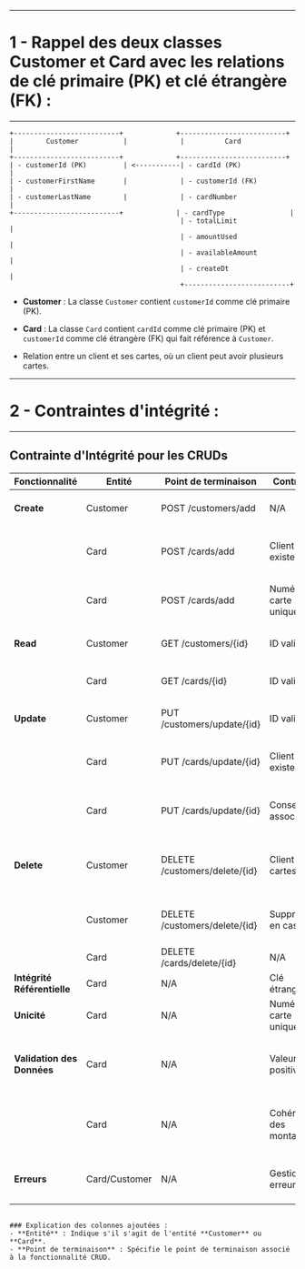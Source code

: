 --------------------------------
# 1 - Rappel des deux classes **Customer** et **Card** avec les relations de clé primaire (PK) et clé étrangère (FK) :
--------------------------------


```
+--------------------------+             +--------------------------+
|        Customer           |             |          Card             |
+--------------------------+             +--------------------------+
| - customerId (PK)         | <-----------| - cardId (PK)             |
| - customerFirstName       |             | - customerId (FK)         |
| - customerLastName        |             | - cardNumber              |
+--------------------------+             | - cardType                |
                                          | - totalLimit              |
                                          | - amountUsed              |
                                          | - availableAmount         |
                                          | - createDt                |
                                          +--------------------------+
```

- **Customer** : La classe `Customer` contient `customerId` comme clé primaire (PK).
- **Card** : La classe `Card` contient `cardId` comme clé primaire (PK) et `customerId` comme clé étrangère (FK) qui fait référence à `Customer`.

- Relation entre un client et ses cartes, où un client peut avoir plusieurs cartes.


-------------------------------------------------
# 2 - Contraintes d'intégrité :
-------------------------------------------------


## Contrainte d'Intégrité pour les CRUDs

| Fonctionnalité       | Entité     | Point de terminaison         | Contrainte                  | Description                                |
|----------------------|------------|------------------------------|-----------------------------|--------------------------------------------|
| **Create**           | Customer   | POST /customers/add           | N/A                         | Ajoute un nouveau client                  |
|                      | Card       | POST /cards/add               | Client doit exister          | Impossible d'ajouter une carte sans client |
|                      | Card       | POST /cards/add               | Numéro de carte unique       | Le numéro de carte doit être unique        |
| **Read**             | Customer   | GET /customers/{id}           | ID valide                   | 404 si client inexistant                   |
|                      | Card       | GET /cards/{id}               | ID valide                   | 404 si carte inexistante                  |
| **Update**           | Customer   | PUT /customers/update/{id}    | ID valide                   | 404 si client inexistant                   |
|                      | Card       | PUT /cards/update/{id}        | Client doit exister          | 404 si client ou carte inexistant          |
|                      | Card       | PUT /cards/update/{id}        | Conserver associations       | Les cartes doivent rester liées au client  |
| **Delete**           | Customer   | DELETE /customers/delete/{id} | Client avec cartes          | Ne peut pas supprimer un client avec cartes|
|                      | Customer   | DELETE /customers/delete/{id} | Suppression en cascade       | Supprimer client avec ses cartes (option)  |
|                      | Card       | DELETE /cards/delete/{id}     | N/A                         | Supprime une carte                        |
| **Intégrité Référentielle** | Card | N/A                          | Clé étrangère               | Client lié à la carte                     |
| **Unicité**          | Card       | N/A                          | Numéro de carte unique       | Le numéro de carte est unique              |
| **Validation des Données** | Card | N/A                          | Valeurs positives            | Limite, montant utilisé et disponible > 0  |
|                      | Card       | N/A                          | Cohérence des montants       | Montant disponible = Limite - Montant utilisé |
| **Erreurs**          | Card/Customer| N/A                        | Gestion des erreurs          | 404 pour ID invalide, 400 pour validation  |
```

### Explication des colonnes ajoutées :
- **Entité** : Indique s'il s'agit de l'entité **Customer** ou **Card**.
- **Point de terminaison** : Spécifie le point de terminaison associé à la fonctionnalité CRUD.

